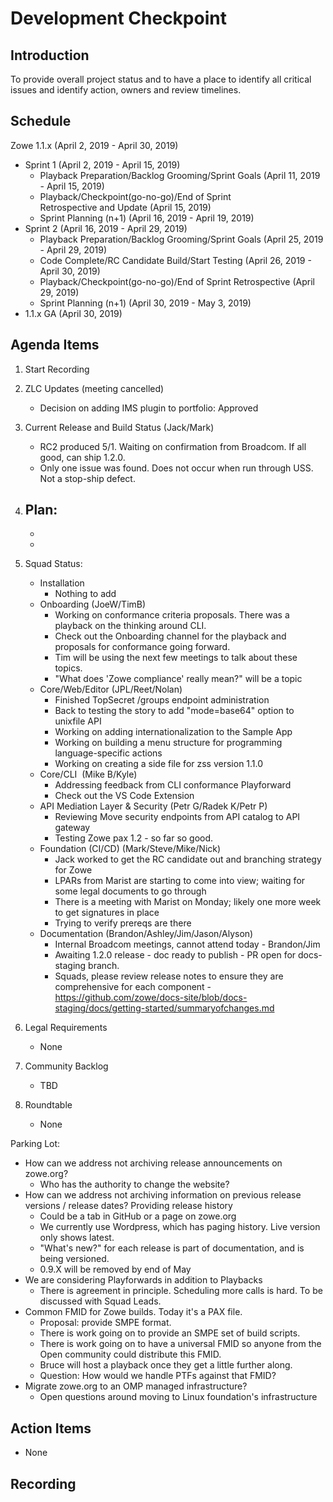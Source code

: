 # Development Checkpoint

Introduction
------------
To provide overall project status and to have a place to identify all critical issues and identify action, owners and review timelines.

Schedule
--------
Zowe 1.1.x (April 2, 2019 -	April 30, 2019)
- Sprint 1 (April 2, 2019	- April 15, 2019)
  - Playback Preparation/Backlog Grooming/Sprint Goals (April 11, 2019 - April 15, 2019)
  - Playback/Checkpoint(go-no-go)/End of Sprint Retrospective and Update (April 15, 2019)
  - Sprint Planning (n+1) (April 16, 2019 - April 19, 2019)
- Sprint 2 (April 16, 2019 - April 29, 2019)
  - Playback Preparation/Backlog Grooming/Sprint Goals (April 25, 2019 - April 29, 2019)
  - Code Complete/RC Candidate Build/Start Testing (April 26, 2019 - April 30, 2019)
  - Playback/Checkpoint(go-no-go)/End of Sprint Retrospective (April 29, 2019)
  - Sprint Planning (n+1) (April 30, 2019	- May 3, 2019)
- 1.1.x GA (April 30, 2019)


Agenda Items
------------
1. Start Recording
2. ZLC Updates (meeting cancelled)
    - Decision on adding IMS plugin to portfolio: Approved
3. Current Release and Build Status (Jack/Mark)
    - RC2 produced 5/1.  Waiting on confirmation from Broadcom.  If all good, can ship 1.2.0.  
    - Only one issue was found.  Does not occur when run through USS.  Not a stop-ship defect.
4. Plan:
    -
    -
    -
5. Squad Status:
    - Installation
      - Nothing to add
    - Onboarding (JoeW/TimB)
      - Working on conformance criteria proposals.  There was a playback on the thinking around CLI.  
      - Check out the Onboarding channel for the playback and proposals for conformance going forward.
      - Tim will be using the next few meetings to talk about these topics.
      - "What does 'Zowe compliance' really mean?" will be a topic
    - Core/Web/Editor (JPL/Reet/Nolan)
      - Finished TopSecret /groups endpoint administration
      - Back to testing the story to add "mode=base64" option to unixfile API
      - Working on adding internationalization to the Sample App
      - Working on building a menu structure for programming language-specific actions
      - Working on creating a side file for zss version 1.1.0
    - Core/CLI  (Mike B/Kyle)
      - Addressing feedback from CLI conformance Playforward
      - Check out the VS Code Extension
    - API Mediation Layer & Security (Petr G/Radek K/Petr P)
      - Reviewing Move security endpoints from API catalog to API gateway
      - Testing Zowe pax 1.2 - so far so good.
    - Foundation (CI/CD) (Mark/Steve/Mike/Nick)
      - Jack worked to get the RC candidate out and branching strategy for Zowe
      - LPARs from Marist are starting to come into view; waiting for some legal documents to go through
      - There is a meeting with Marist on Monday; likely one more week to get signatures in place
      - Trying to verify prereqs are there
    - Documentation (Brandon/Ashley/Jim/Jason/Alyson)
      - Internal Broadcom meetings, cannot attend today - Brandon/Jim
      - Awaiting 1.2.0 release - doc ready to publish - PR open for docs-staging branch. 
      - Squads, please review release notes to ensure they are comprehensive for each component - https://github.com/zowe/docs-site/blob/docs-staging/docs/getting-started/summaryofchanges.md  


6. Legal Requirements
    - None

7. Community Backlog
    - TBD
8. Roundtable
    - None

Parking Lot:
 - How can we address not archiving release announcements on zowe.org?
   - Who has the authority to change the website?
 - How can we address not archiving information on previous release versions / release dates?  Providing release history
   - Could be a tab in GitHub or a page on zowe.org
   - We currently use Wordpress, which has paging history.  Live version only shows latest.
   - "What's new?" for each release is part of documentation, and is being versioned.
   - 0.9.X will be removed by end of May
 - We are considering Playforwards in addition to Playbacks
   - There is agreement in principle.  Scheduling more calls is hard.  To be discussed with Squad Leads.
 - Common FMID for Zowe builds.  Today it's a PAX file.
   - Proposal: provide SMPE format.
   - There is work going on to provide an SMPE set of build scripts.
   - There is work going on to have a universal FMID so anyone from the Open community could distribute this FMID.
   - Bruce will host a playback once they get a little further along.
   - Question: How would we handle PTFs against that FMID?
 - Migrate zowe.org to an OMP managed infrastructure?
   - Open questions around moving to Linux foundation's infrastructure

Action Items
------------
- None


Recording
-------------------------
